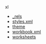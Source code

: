 xl

  * <a href="_rels/README.md">_rels</a>
  * <a href="styles.xml">styles.xml</a>
  * <a href="theme/README.md">theme</a>
  * <a href="workbook.xml">workbook.xml</a>
  * <a href="worksheets/README.md">worksheets</a>
